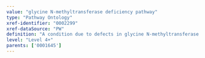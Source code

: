 ```yaml
---
value: "glycine N-methyltransferase deficiency pathway"
type: "Pathway Ontology"
xref-identifier: "0002299"
xref-dataSource: "PW"
definition: "A condition due to defects in glycine N-methyltransferase (GNMT). As a component of methionine, homocysteine and folate metabolism among others, the defective enzyme potentially disrupts many metabolic pathways."
level: "Level 4+"
parents: ['0001645']
---
```

